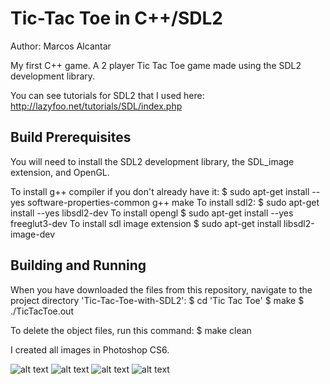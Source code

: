# Tic-Tac Toe in C++/SDL2
Author: Marcos Alcantar

My first C++ game. 
A 2 player Tic Tac Toe game made using the SDL2 development library.

You can see tutorials for SDL2 that I used here: http://lazyfoo.net/tutorials/SDL/index.php

## Build Prerequisites
You will need to install the SDL2 development library, the SDL_image extension, and OpenGL.

To install g++ compiler if you don't already have it:
$ sudo apt-get install --yes software-properties-common g++ make
To install sdl2:
$ sudo apt-get install --yes libsdl2-dev
To install opengl
$ sudo apt-get install --yes freeglut3-dev
To install sdl image extension
$ sudo apt-get install libsdl2-image-dev

## Building and Running
When you have downloaded the files from this repository, navigate to the project directory 'Tic-Tac-Toe-with-SDL2':
$ cd 'Tic Tac Toe'
$ make
$ ./TicTacToe.out

To delete the object files, run this command:
$ make clean

I created all images in Photoshop CS6.

![alt text](https://github.com/marcosa97/Tic-Tac-Toe-C-SDL2/blob/master/Screenshot%20(64).png)
![alt text](https://github.com/marcosa97/Tic-Tac-Toe-C-SDL2/blob/master/Screenshot%20(65).png)
![alt text](https://github.com/marcosa97/Tic-Tac-Toe-C-SDL2/blob/master/Screenshot%20(67).png)
![alt text](https://github.com/marcosa97/Tic-Tac-Toe-C-SDL2/blob/master/Screenshot%20(68).png)
